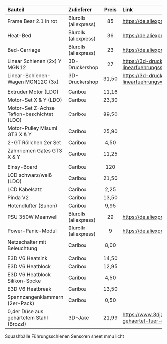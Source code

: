 
| Bauteil | Zulieferer | Preis | Link |
| :--- | :--- | :---: | :--- |
| Frame Bear 2.1 in rot | Blurolls (aliexpress) | 85 | https://de.aliexpress.com/item/4000907880421.html |
| Heat-Bed | Blurolls (aliexpress) | 36 | https://de.aliexpress.com/item/32975256879.html |
| Bed-Carriage | Blurolls (aliexpress) | 23 | https://de.aliexpress.com/item/4000048466518.html |
| Linear Schienen (2x) Y MGN12 | 3D-Druckershop | 27 | https://3d-druckershop.com/p/mgn12-linearfuehrungsschiene-kaufen |
| Linear-Schienen-Wagen MGN12C (3x) | 3D-Druckershop | 31,50 | https://3d-druckershop.com/p/mgn12-linearfuehrungswagen-kaufen |
| |
| Extruder Motor (LDO) | Caribou | 11,16 | |
| Motor-Set X & Y (LDO) | Caribou | 23,30 | |
| Motor-Set Z-Achse Teflon-beschichtet (LDO) | Caribou | 89,50 | |
| Motor-Pulley Misumi GT3 X & Y | Caribou | 25,90 | |
| 2-GT Röllchen 2er Set | Caribou | 4,50 | |
| Zahnriemen Gates GT3 X & Y | Caribou | 11,25 | |
| |
| Einsy-Board | Caribou | 120 | |
| LCD schwarz/weiß (LDO) | Caribou | 21,50 | |
| LCD Kabelsatz | Caribou | 2,25 | |
| Pinda V2 | Caribou | 13,50 | |
| Hotendlüfter (Sunon) | Caribou | 9,95 | |
| PSU 350W Meanwell | Blurolls (aliexpress) | 29 | https://de.aliexpress.com/item/33045665308.html |
| Power-Panic-Modul | Blurolls (aliexpress) | 9 | https://de.aliexpress.com/item/32951920518.html |
| Netzschalter mit Beleuchtung | Caribou | 8,00 | |
| |
| E3D V6 Heatsink | Caribou | 14,50 | |
| E3D V6 Heatblock | Caribou | 12,95 | |
| E3D V6 Heatblock Silikon-Socke | Caribou | 4,50 | |
| E3D V6 Heatbreak | Caribou | 13,50 | |
| Spannzangenklammern (2er-Pack) | Caribou | 0,50 | |
| 0,4er Düse aus gehärtetem Stahl (Brozzl) | 3D-Jake | 21,99 | https://www.3djake.de/brozzl/duese-stahl-gehaertet-fuer-e3d-v6 |



Squashbälle
Führungsschienen
Sensoren
sheet
mmu
licht
